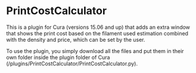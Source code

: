 # PrintCostCalculator
This is a plugin for Cura (versions 15.06 and up) that adds an extra window that shows the print cost based on the filament used estimation combined with the density and price, which can be set by the user. 

To use the plugin, you simply download all the files and put them in their own folder inside the plugin folder of Cura (/plugins/PrintCostCalculator/PrintCostCalculator.py). 
